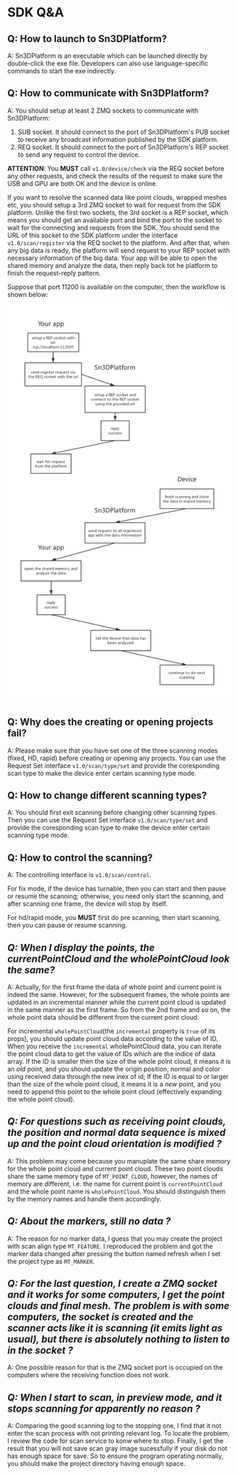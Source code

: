 # SDK Q&A

## Q: How to launch to Sn3DPlatform?

A: Sn3DPlatform is an executable which can be launched directly by double-click the exe file. Developers can also use language-specific commands to start the exe indirectly.

## Q: How to communicate with Sn3DPlatform?

A: You should setup at least 2 ZMQ sockets to communicate with Sn3DPlatform:

1. SUB socket. It should connect to the port of Sn3DPlatform's PUB socket to receive any broadcast information published by the SDK platform.
2. REQ socket. It should connect to the port of Sn3DPlatform's REP socket to send any request to control the device.

**ATTENTION**: You **MUST** call `v1.0/device/check` via the REQ socket before any other requests, and check the results of the request to make sure the USB and GPU are both OK and the device is online.

If you want to resolve the scanned data like point clouds, wrapped meshes etc, you should setup a 3rd ZMQ socket to wait for request from the SDK platform. Unlike the first two sockets, the 3rd socket is a REP socket, which means you should get an available port and bind the port to the socket to wait for the connecting and requests from the SDK. You should send the URL of this socket to the SDK platform under the interface `v1.0/scan/register` via the REQ socket to the platform. And after that, when any big data is ready, the platform will send request to your REP socket with necessary information of the big data. Your app will be able to open the shared memory and analyze the data, then reply back tot he platform to finish the request-reply pattern.

Suppose that port 11200 is available on the computer, then the workflow is shown below:

![Big data analyze flow](assets/big_data_analyze.jpg)

## Q: Why does the creating or opening projects fail?

A: Please make sure that you have set one of the three scanning modes (fixed, HD, rapid) before creating or opening any projects. You can use the Request Set interface `v1.0/scan/type/set` and provide the coresponding scan type to make the device enter certain scanning type mode.

## Q: How to change different scanning types?

A: You should first exit scanning before changing other scanning types. Then you can use the Request Set interface `v1.0/scan/type/set` and provide the coresponding scan type to make the device enter certain scanning type mode.

## Q: How to control the scanning?

A: The controlling interface is `v1.0/scan/control`.

For fix mode, if the device has turnable, then you can start and then pause or resume the scanning; otherwise, you need only start the scanning, and after scanning one frame, the device will stop by itself.

For hd/rapid mode, you **MUST** first do pre scanning, then start scanning, then you can pause or resume scanning.  

## *Q: When I display the points, the currentPointCloud and the wholePointCloud look the same?*  

A: Actually, for the first frame the data of whole point and current point is indeed the same. However, for the subsequent frames, the whole points are updated in an incremental manner while the current point cloud is updated in the same manner as the first frame. So from the 2nd frame and so on, the whole point data should be different from the current point cloud.

For incremental `wholePointCloud`(the `incremental` property is `true` of its props), you should update point cloud data according to the value of ID. When you receive the `incremental` wholePointCloud data, you can iterate the point cloud data to get the value of IDs which are the indice of data array. If the ID is smaller then the size of the whole point cloud, it means it is an *old* point, and you should update the origin position, normal and color using received data through the new inex of id; If the ID is equal to or larger than the size of the whole point cloud, it means it is a *new* point, and you need to append this point to the whole point cloud (effectively expanding the whole point cloud).  

## *Q: For questions such as receiving point clouds, the position and normal data sequence is mixed up and the point cloud orientation is modified ?*  

A: This problem may come because you manuplate the same share memory for the whole point cloud and current point cloud. These two point clouds share the same memory type of `MT_POINT_CLOUD`, however, the names of memory are different, i.e. the name for current point is `currentPointCloud` and the whole point name is `wholePointCloud`. You should distinguish them by the memory names and handle them accordingly.  

## *Q: About the markers, still no data ?*  

A: The reason for no marker data, I guess that you may create the project with scan align type `MT_FEATURE`. I reproduced the problem and got the marker data changed after pressing the button named refresh when I set the project type as `MT_MARKER`.  

## *Q: For the last question, I create a ZMQ socket and it works for some computers, I get the point clouds and final mesh. The problem is with some computers, the socket is created and the scanner acts like it is scanning (it emits light as usual), but there is absolutely nothing to listen to in the socket ?*  

A: One possible reason for that is the ZMQ socket port is occupied on the computers where the receiving function does not work.  

## *Q: When I start to scan, in preview mode, and it stops scanning for apparently no reason ?*  

A: Comparing the good scanning log to the stopping one, I find that it not enter the scan process with not printing relevant log. To locate the problem, I review the code for scan service to konw where to stop. Finally, I get the result that you will not save scan gray image sucessfully if your disk do not has enough space for save. So to ensure the program operating normally, you should make the project directory having enough space.